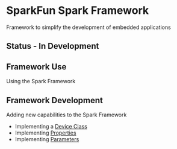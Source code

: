 
# SparkFun Spark Framework

Framework to simplify the development of embedded applications

## Status -  In Development

## Framework Use
Using the Spark Framework 

## Framework Development 
Adding new capabilities to the Spark Framework
* Implementing a [Device Class](docs/device_writing.md) 
* Implementing [Properties](docs/properties.md) 
* Implementing [Parameters](docs/parameters.md) 